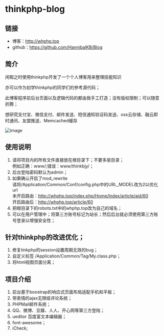 # thinkphp-blog

## 链接
- 博客：http://whphp.top 
- github：https://github.com/HannibalKB/Blog 

## 简介
闲暇之时使用thinkphp开发了一个个人博客用来整理技能知识 

亦可以作为初学thinkphp的同学们的参考源代码；  

此博客程序前后台页面以及逻辑代码的都由我手工打造；没有版权限制；可以随意折腾；

想研究支付宝、微信支付、邮件发送、短信通知验证码发送、oss云存储、融云即时通讯、友盟推送、Memcached缓存 

![image](https://github.com/HannibalKB/TP3.2Blog/blob/master/demo.jpg)  

## 使用说明
1. 请将项目内的所有文件直接放在根目录下；不要多层目录；  
例如正确：www/;错误：www/thinkbjy/；
2. 后台登陆密码默认为admin；
3. 如果确认开启了mod_rewrite  
请将/Application/Common/Conf/config.php中的URL_MODEL改为2以优化url  
未开启路由：http://whphp.top/index.php/Home/Index/article/aid/60  
开启路由后：http://whphp.top/article/60
4. 把根目录下的robots.txt中的whphp.top改为自己的域名；
5. 可以在用户管理中；将第三方账号标记为站长；然后后台就必须使用第三方账号登录以增强安全性；

## 针对thinkphp的改进优化；
1. 修复tinkphp的session设置周期无效的bug；
2. 自定义标签 /Application/Common/Tag/My.class.php；
3. 将html视图页面分离；

## 项目介绍
1. 前台基于boostrap的响应式页面布局适配手机和平板；
2. 带表情的ajax无限级评论系统；
3. PHPMail邮件系统；
4. QQ、微博、豆瓣、人人、开心网等第三方登陆；
5. ueditor 百度富文本编辑器；
7. font-awesome；
8. iCheck;


